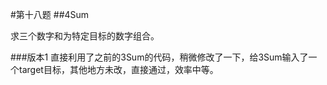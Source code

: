 #第十八题
##4Sum

求三个数字和为特定目标的数字组合。

###版本1
直接利用了之前的3Sum的代码，稍微修改了一下，给3Sum输入了一个target目标，其他地方未改，直接通过，效率中等。